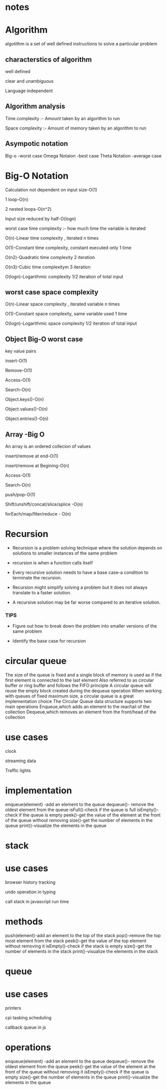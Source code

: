 # notes

# Algorithm

algotithm is a set of well defined instructions to solve a particular problem

## characterstics of algorithm

well defined

clear and unambiguous

Language independent



## Algorithm analysis


Time complexity :- Amount taken by an algorithm to run

Space complexity :- Amount of memory taken by an algorithm to run



## Asympotic notation 

Big-o -worst case
Omega Notaion -best case
Theta Notation -average case



# Big-O Notation

Calculation not dependent on input size-O(1)

1 loop-O(n)

2 nested loops-O(n^2)

Input size reduced by half-O(logn)


worst case time complexity :- how much time the variable is iterated 

O(n)-Linear time complexity , iterated n times

O(1)-Constant time complexity, constant executed only 1 time

O(n2)-Quadratic time complexity 2 iteration 

O(n3)-Cubic time complexitym 3 iteration

O(logn)-Logarithmic complexity 1/2 iteration of total input


## worst case space complexity


O(n)-Linear space complexity , iterated variable n times

O(1)-Constant space complexity, same variable used 1 time

O(logn)-Logarithmic space complexity 1/2 iteration of total input



## Object Big-O worst case

key value pairs

insert-O(1)

Remove-O(1)

Access-O(1)

Search-O(n)

Object.keys()-O(n)

Object.values()-O(n)

Object.entries()-O(n)


## Array -Big O

An array is an ordered collecion of values

insert/remove at end-O(1)

insert/remove at Begining-O(n)

Access-O(1)

Search-O(n)

push/pop-O(1)

Shift/unshift/concat/slice/splice -O(n)

forEach/map/fiter/reduce - O(n)



# Recursion

- Recursion is a problem solving technique where the solution depends on solutions to smaller
instances of the same problem

- recursion is when a function calls itself



- Every recursive solution needs to have a base case-a condition to terminate the recursion.

- Recursion might simplify solving a problem but it does not always translate to a faster solution.


- A recursive solution may be far worse compared to an iterative solution.

### TIPS

- Figure out how to break down the problem into smaller versions of the same problem

- Identify the base case for recursion



# circular queue


The size of the queue is fixed and a single block of memory is used as if the first
element is connected to the last element
Also referred to as circular buffer or ring buffer and follows the FIFO principle
A circular queue will reuse the empty block created during the dequeue operation
When working with queues of fixed maximum size, a circular queue is a great
implementation choice
The Circular Queue data structure supports two main operations
Enqueue,which adds an element to the rear/tail of the collection
Dequeue,which removes an element from the front/head of the collection


# use cases

clock 

streaming data

Traffic lights



# implementation

enqueue(element) -add an element to the queue
dequeue()- remove the oldest element from the queue
isFull()-check if the queue is full
isEmpty()-check if the queue is empty
peek()-get the value of the element at the front of the queue without removing
size()-get the number of elements in the queue
print()-visualize the elements in the queue



# stack

# use cases

browser history tracking 

undo operation in typing

call stack in javascript run time


# methods


push(element)-add an element to the top of the stack
pop()-remove the top most element from the stack
peek()-get the value of the top element without removing it
isEmpty()-check if the stack is empty
size()-get the number of elements in the stack
print()-visualize the elements in the stack


# queue

# use cases

printers 

cpi tasking scheduling

callback queue in js


# operations


enqueue(element) -add an element to the queue
dequeue()- remove the oldest element from the queue
peek()-get the value of the element at the front of the queue without removing it
isEmpty()-check if the queue is empty
size()-get the number of elements in the queue
print()-visualize the elements in the queue